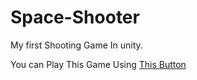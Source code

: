 # Space-Shooter
My first Shooting Game In unity.

You can Play This Game Using [This Button](https://pbgameworld.itch.io/space-shooter)
